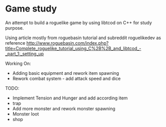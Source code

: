 # Game study

An attempt to build a roguelike game by using libtcod on C++ for study purpose.

Using article mostly from roguebasin tutorial and subreddit roguelikedev as reference
http://www.roguebasin.com/index.php?title=Complete_roguelike_tutorial_using_C%2B%2B_and_libtcod_-_part_1:_setting_up

Working On:
- Adding basic equipment and rework item spawning
- Rework combat system - add attack speed and dice


TODO:
- Implement Tension and Hunger and add according item
- trap
- Add more monster and rework monster spawning
- Monster loot
- shop
